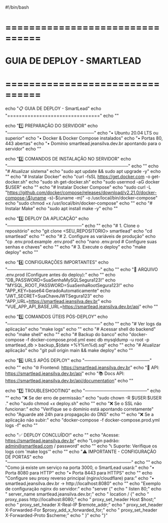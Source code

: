 #!/bin/bash

# ================================
# GUIA DE DEPLOY - SMARTLEAD
# ================================

echo "📋 GUIA DE DEPLOY - SmartLead"
echo "================================"
echo ""

echo "1️⃣ PREPARAÇÃO DO SERVIDOR"
echo "────────────────────────────"
echo "• Ubuntu 20.04 LTS ou superior"
echo "• Docker & Docker Compose instalados"
echo "• Portas 80, 443 abertas"
echo "• Domínio smartlead.jeansilva.dev.br apontando para o servidor"
echo ""

echo "2️⃣ COMANDOS DE INSTALAÇÃO NO SERVIDOR"
echo "───────────────────────────────────────"
echo ""
echo "# Atualizar sistema"
echo "sudo apt update && sudo apt upgrade -y"
echo ""
echo "# Instalar Docker"
echo "curl -fsSL https://get.docker.com -o get-docker.sh"
echo "sudo sh get-docker.sh"
echo "sudo usermod -aG docker \$USER"
echo ""
echo "# Instalar Docker Compose"
echo "sudo curl -L \"https://github.com/docker/compose/releases/download/v2.21.0/docker-compose-\$(uname -s)-\$(uname -m)\" -o /usr/local/bin/docker-compose"
echo "sudo chmod +x /usr/local/bin/docker-compose"
echo ""
echo "# Instalar Make"
echo "sudo apt install make -y"
echo ""

echo "3️⃣ DEPLOY DA APLICAÇÃO"
echo "────────────────────────"
echo ""
echo "# 1. Clone o repositório"
echo "git clone <SEU_REPOSITORIO> smartlead"
echo "cd smartlead"
echo ""
echo "# 2. Configure as variáveis de produção"
echo "cp .env.prod.example .env.prod"
echo "nano .env.prod  # Configure suas senhas e chaves"
echo ""
echo "# 3. Execute o deploy"
echo "make deploy"
echo ""

echo "4️⃣ CONFIGURAÇÕES IMPORTANTES"
echo "──────────────────────────────"
echo ""
echo "📁 ARQUIVO .env.prod (Configure antes do deploy):"
echo ""
echo "DB_PASSWORD=SuaSenhaMySQLSegura123!"
echo "MYSQL_ROOT_PASSWORD=SuaSenhaRootSegura123!"
echo "APP_KEY=base64:GeradoAutomaticamente"
echo "JWT_SECRET=SuaChaveJWTSegura123"
echo "APP_URL=https://smartlead.jeansilva.dev.br"
echo "VUE_APP_API_BASE_URL=https://smartlead.jeansilva.dev.br/api"
echo ""

echo "5️⃣ COMANDOS ÚTEIS PÓS-DEPLOY"
echo "──────────────────────────────"
echo ""
echo "# Ver logs da aplicação"
echo "make logs"
echo ""
echo "# Acessar shell do backend"
echo "make shell"
echo ""
echo "# Backup do banco"
echo "docker-compose -f docker-compose.prod.yml exec db mysqldump -u root -p smartlead_db > backup_\$(date +%Y%m%d).sql"
echo ""
echo "# Atualizar aplicação"
echo "git pull origin main && make deploy"
echo ""

echo "6️⃣ URLS APÓS DEPLOY"
echo "─────────────────────"
echo ""
echo "🌐 Frontend:     https://smartlead.jeansilva.dev.br"
echo "🔗 API:          https://smartlead.jeansilva.dev.br/api"
echo "📚 Docs API:     https://smartlead.jeansilva.dev.br/api/documentation"
echo ""

echo "7️⃣ TROUBLESHOOTING"
echo "────────────────────"
echo ""
echo "❌ Se der erro de permissão:"
echo "sudo chown -R \$USER:\$USER ."
echo "sudo chmod +x deploy.sh"
echo ""
echo "❌ Se o SSL não funcionar:"
echo "Verifique se o domínio está apontando corretamente"
echo "Aguarde até 24h para propagação do DNS"
echo ""
echo "❌ Se a aplicação não subir:"
echo "docker-compose -f docker-compose.prod.yml logs -f"
echo ""

echo "✅ DEPLOY CONCLUÍDO!"
echo ""
echo "Acesse: https://smartlead.jeansilva.dev.br"
echo "Login padrão: admin@smartlead.com / password"
echo ""
echo "📞 Suporte: Verifique os logs com 'make logs'"
echo ""
echo "⚠️  IMPORTANTE - CONFIGURAÇÃO DE PORTAS"
echo "────────────────────────────────────────"
echo ""
echo "Como já existe um serviço na porta 3000, o SmartLead usará:"
echo "• Porta 8080 para HTTP"
echo "• Porta 8443 para HTTPS"
echo ""
echo "Configure seu proxy reverso principal (nginx/cloudflare) para:"
echo "• smartlead.jeansilva.dev.br -> http://localhost:8080"
echo ""
echo "Exemplo de configuração nginx do servidor:"
echo "server {"
echo "    listen 80;"
echo "    server_name smartlead.jeansilva.dev.br;"
echo "    location / {"
echo "        proxy_pass http://localhost:8080;"
echo "        proxy_set_header Host \$host;"
echo "        proxy_set_header X-Real-IP \$remote_addr;"
echo "        proxy_set_header X-Forwarded-For \$proxy_add_x_forwarded_for;"
echo "        proxy_set_header X-Forwarded-Proto \$scheme;"
echo "    }"
echo "}"
